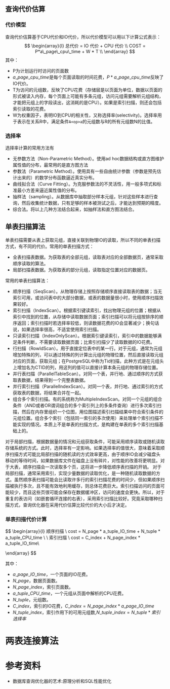 ## 查询代价估算

### 代价模型

查询代价估算基于CPU代价和IO代价，所以代价模型可以用以下计算公式表示：
$$
\begin{array}{l}
总代价 = IO 代价 + CPU 代价 \\
COST = P*a\_page\_cpu\_time + W * T \\
\end{array}
$$
其中：

- P为计划运行时访问的页面数
- $a\_page\_cpu\_time$是每个页面读取的时间花费，$P * a\_page\_cpu\_time$反映了IO代价。
- T为访问的元组数，反映了CPU花费（存储层是以页面为单位，数据以页面的形式被读入内存，每个页面上可能有多条元组，访问元组需要解析元组结构，才能把元组上的字段读出，这消耗的是CPU）。如果是索引扫描，则还会包括索引读取的花费。
- W为权重因子，表明IO到CPU的相关性，又称选择率(selectivity)。选择率用于表示在关系R中，满足条件`A<op>a`的元组数与R的所有元组数N的比值。

### 选择率

选择率计算的常用方法有

- 无参数方法（Non-Parametric Method）。使用ad hoc数据结构或直方图维护属性值的分布，最常用的是直方图方法
- 参数法（Parametric Method）。使用具有一些自由统计参数（参数是预先估计出来的）的数学分布函数逼近真实分布。
- 曲线拟合法（Curve Fitting）。为克服参数法的不灵活性，用一般多项式和标准最小方差来逼近属性值的分布。
- 抽样法（sampling）。从数据库中抽取部分样本元组，针对这些样本进行查询，然后收集统计数据，只有足够的样本被测试之后，才能达到预期的精度。
- 综合法。将以上几种方法结合起来，如抽样法和直方图法结合。

## 单表扫描算法

单表扫描需要从表上获取元组，直接关联到物理IO的读取，所以不同的单表扫描方式，有不同的代价。常用的单表扫描方式：

- 全表扫描表数据。为获取表的全部元组，读取表对应的全部数据页，通常采取顺序读取的算法。
- 局部扫描表数据。为获取表的部分元组，读取指定位置对应的数据页。
  

常用的单表扫描算法：

- 顺序扫描（SeqScan）。从物理存储上按照存储顺序直接读取表的数据；当无索引可用，或访问表中的大部分数据，或表的数据量很小时，使用顺序扫描效果较好。
- 索引扫描（IndexScan）。根据索引键读索引，找出物理元组的位置；根据从索引中找到的位置，从存储中读取数据页面；索引扫描可以将元组按排序的顺序返回；索引扫描时若选择率较低，则读数据花费的IO会显著减少；换句话说，如果选择率很高，不适宜使用索引扫描。
- 只读索引扫描（IndexOnlyScan）。根据索引键读索引，索引中的数据能够满足条件判断，不需要读取数据页面；比索引扫描少了读取数据的IO花费。
- 行扫描（RowIdScan）。用于直接定位表中的某一行。对于元组，通常为元组增加特殊的列，可以通过特殊的列计算出元组的物理位置，然后直接读取元组对应的页面，获取元组；在PostgreSQL中称为Tid扫描，此种方式是在元组头上增加名为CTID的列，用这列的值可以直接计算本条元组的物理存储位置。
- 并行表扫描（ParallelTableScan）。对同一个表，并行地、通过顺序的方式获取表数据，结果得到一个完整表数据。
- 并行索引扫描（ParallelIndexScan）。对同一个表，并行地、通过索引的方式获取表的数据，将结果合并在一起。
- 组合多个索引扫描。有的系统称为MultipleIndexScan。对同一个元组的组合条件（AND或者OR谓词组合的多个索引列上的多条件查询）进行多次索引扫描，然后在内存里组织一个位图，用位图描述索引扫描结果中符合索引条件的元组位置。组合多个索引（包括同一索引的多次使用）来处理单个索引扫描不能实现的情况。本质上不是单表的扫描方式，是构建在单表的多个索引扫描基础上的。

对于局部扫描，根据数据量的情况和元组获取条件，可能采用顺序读取或随机读取存储系统的方式。此时，选择率有一定影响。如果选择率的值很大，意味着采取顺序扫描方式可能比局部扫描的随机读的方式效率更高，由于顺序IO会减少磁盘头移动的等待时间，如果数据库文件在磁盘上没有碎片，对性能的改善将更明显。对于大表，顺序扫描会一次读取多个页，这将进一步降低顺序表扫描的开销。
对于局部扫描，通常采用索引，实现少量数据的读取优化，是一种随机读取数据的方式。虽然顺序表扫描可能会比读取许多行的索引扫描花费的时间少，但如果顺序扫描被执行多次，且不能有效地利用缓存，则总体花费巨大。索引扫描访问的页面可能较少，而且这些页很可能会保存在数据缓冲区，访问的速度会更快。所以，对于重复的表访问（如嵌套循环连接的右表），采用索引扫描比较好。究竟采取哪种扫描方式，查询优化器在采用代价估算比较代价的大小后才决定。

### 单表扫描代价计算

$$
\begin{array}{l}
顺序扫描 \\
cost = N\_page * a\_tuple\_IO\_time + N\_tuple * a\_tuple\_CPU\_time \\
\\
索引扫描 \\
cost = C\_index + N\_page\_index * a\_tuple\_IO\_time\\

\end{array}
$$

其中：

- $a\_page\_IO\_time$，一个页面的IO花费。
- $N\_page$，数据页面数。
- $N\_page\_index$，索引页面数。
- $a\_tuple\_CPU\_time$，一个元组从页面中解析的CPU花费。
- $N\_tuple$，元组数。
- $C\_index$，索引的IO花费，$C\_index=N\_page\_index * a\_page\_IO\_time$
- $N\_tuple\_index$，索引作用下的可用元组数,$N\_tuple\_index=N\_tuple * 索引选择率$

# 两表连接算法



# 参考资料

- 数据库查询优化器的艺术:原理分析和SQL性能优化